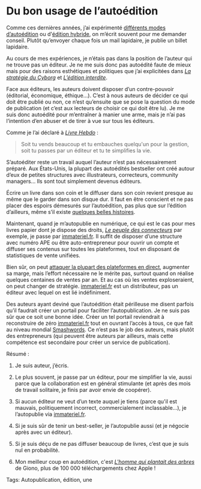 # Du bon usage de l’autoédition

Comme ces dernières années, j’ai expérimenté [différents modes d’autoédition](/tag/autopublication/) ou d'[édition hybride](/tune-caniveau/), on m’écrit souvent pour me demander conseil. Plutôt qu’envoyer chaque fois un mail lapidaire, je publie un billet lapidaire.

Au cours de mes expériences, je n’étais pas dans la position de l’auteur qui ne trouve pas un éditeur. Je ne me suis donc pas autoédité faute de mieux mais pour des raisons esthétiques et politiques que j’ai explicitées dans [*La stratégie du Cyborg*](/la-strategie-du-cyborg/) et [*L’édition interdite*](/edition-interdite/).

Face aux éditeurs, les auteurs doivent disposer d’un contre-pouvoir (éditorial, économique, éthique…). C’est à nous auteurs de décider ce qui doit être publié ou non, ce n’est qu’ensuite que se pose la question du mode de publication (et c’est aux lecteurs de choisir ce qui doit être lu). Je me suis donc autoédité pour m’entraîner à manier une arme, mais je n’ai pas l’intention d’en abuser et de tirer à vue sur tous les éditeurs.

Comme je l’ai déclaré à [*Livre Hebdo*](https://tcrouzet.com/images_tc/2012/07/LH917-Ouverture-Contrat-Edition.pdf) :

> Soit tu vends beaucoup et tu embauches quelqu'un pour la gestion, soit tu passes par un éditeur et tu te simplifies la vie.

S’autoéditer reste un travail auquel l’auteur n’est pas nécessairement préparé. Aux États-Unis, la plupart des autoédités bestseller ont créé autour d’eux de petites structures avec illustrateurs, correcteurs, community managers… Ils sont tout simplement devenus éditeurs.

Écrire un livre dans son coin et le diffuser dans son coin revient presque au même que le garder dans son disque dur. Il faut en être conscient et ne pas placer des espoirs démesurés sur l’autoédition, pas plus que sur l’édition d’ailleurs, même s’il existe [quelques belles histoires](/2012/07/30/cinquante-nuances-de-grey/).

Maintenant, quand je m’autopublie en numérique, ce qui est le cas pour mes livres papier dont je dispose des droits, [*Le peuple des connecteurs*](/le-peuple-des-connecteurs/) par exemple, je passe par [immateriel.fr](http://www.immateriel.fr/). Il suffit de disposer d’une structure avec numéro APE ou être auto-entrepreneur pour ouvrir un compte et diffuser ses contenus sur toutes les plateformes, tout en disposant de statistiques de vente unifiées.

Bien sûr, on peut [attaquer la plupart des plateformes en direct](/2010/09/10/comment-publier-sur-apple-ibookstore/), augmenter sa marge, mais l’effort nécessaire ne le mérite pas, surtout quand on réalise quelques centaines de ventes par an. Et au cas où les ventes exploseraient, on peut changer de stratégie. [immateriel.fr](http://www.immateriel.fr/) est un distributeur, pas un éditeur avec lequel on est lié indéfiniment.

Des auteurs ayant deviné que l’autoédition était périlleuse me disent parfois qu’il faudrait créer un portail pour faciliter l’autopublication. Je ne suis pas sûr que ce soit une bonne idée. Créer un tel portail reviendrait à reconstruire de zéro [immateriel.fr](http://www.immateriel.fr/) tout en ouvrant l’accès à tous, ce que fait au niveau mondial [Smashwords](http://www.smashwords.com/). Ce n’est pas le job des auteurs, mais plutôt des entrepreneurs (qui peuvent être auteurs par ailleurs, mais cette compétence est secondaire pour créer un service de publication).

Résumé :

1. Je suis auteur, j’écris.

2. Le plus souvent, je passe par un éditeur, pour me simplifier la vie, aussi parce que la collaboration est en général stimulante (et après des mois de travail solitaire, je finis par avoir envie de coopérer).
3. Si aucun éditeur ne veut d’un texte auquel je tiens (parce qu'il est mauvais, politiquement incorrect, commercialement inclassable...), je l’autopublie via [immateriel.fr](http://www.immateriel.fr/).
4. Si je suis sûr de tenir un best-seller, je l’autopublie aussi (et je négocie après avec un éditeur).
5. Si je suis déçu de ne pas diffuser beaucoup de livres, c’est que je suis nul en probabilité.
6. Mon meilleur coup en autoédition, c'est [*L'homme qui plantait des arbres*](/tag/giono/) de Giono, plus de 100 000 téléchargements chez Apple !

Tags: Autopublication, édition, une